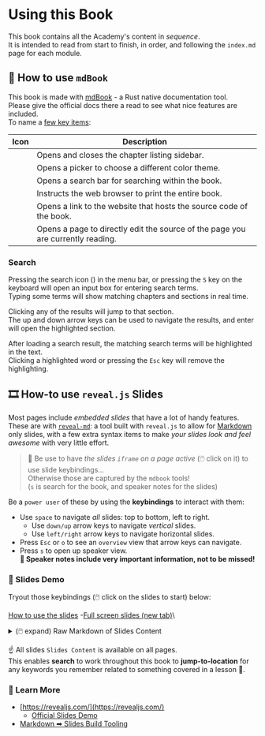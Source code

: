 # Using this Book

This book contains all the Academy's content in _sequence_.\
It is intended to read from start to finish, in order, and following the `index.md` page for each module.

## 📔 How to use `mdBook`

This book is made with [mdBook](https://rust-lang.github.io/mdBook/) - a Rust native documentation tool.\
Please give the official docs there a read to see what nice features are included.\
To name a [few key items](https://rust-lang.github.io/mdBook/guide/reading.html#top-menu-bar):

| Icon | Description                                                                     |
| ---- | ------------------------------------------------------------------------------- |
|      | Opens and closes the chapter listing sidebar.                                   |
|      | Opens a picker to choose a different color theme.                               |
|      | Opens a search bar for searching within the book.                               |
|      | Instructs the web browser to print the entire book.                             |
|      | Opens a link to the website that hosts the source code of the book.             |
|      | Opens a page to directly edit the source of the page you are currently reading. |

### Search

Pressing the search icon () in the menu bar, or pressing the `S` key on the keyboard will open an input box for entering search terms.\
Typing some terms will show matching chapters and sections in real time.

Clicking any of the results will jump to that section.\
The up and down arrow keys can be used to navigate the results, and enter will open the highlighted section.

After loading a search result, the matching search terms will be highlighted in the text.\
Clicking a highlighted word or pressing the `Esc` key will remove the highlighting.

## 🎞️ How-to use `reveal.js` Slides

Most pages include _embedded slides_ that have a lot of handy features.\
These are with [`reveal-md`](https://github.com/webpro/reveal-md): a tool built with `reveal.js` to allow for [Markdown](https://commonmark.org/help/) only slides, with a few extra syntax items to make _your slides look and feel awesome_ with very little effort.

> 📝 Be use to have _the slides `iframe` on a page active_ (🖱️ click on it) to use slide keybindings...\
> Otherwise those are captured by the `mdbook` tools!\
> (`s` is search for the book, and speaker notes for the slides)

Be a `power user` of these by using the **keybindings** to interact with them:

* Use `space` to navigate _all_ slides: top to bottom, left to right.
  * Use `down/up` arrow keys to navigate _vertical_ slides.
  * Use `left/right` arrow keys to navigate horizontal slides.
* Press `Esc` or `o` to see an `overview` view that arrow keys can navigate.
* Press `s` to open up speaker view.\
  **👀 Speaker notes include very important information, not to be missed!**

### 💫 Slides Demo

Tryout those keybindings (🖱️ click on the slides to start) below:

[How to use the slides](page.md#-how-to-use-revealjs-slides) -[Full screen slides (new tab)](slides.html)\


<details>

<summary>(🖱️ expand) Raw Markdown of Slides Content</summary>

\{{#include slides.md\}}

</details>

☝️ All slides `Slides Content` is available on all pages.\
This enables **search** to work throughout this book to **jump-to-location** for any keywords you remember related to something covered in a lesson 🚀.

### 📖 Learn More

* [https://revealjs.com/](https://revealjs.com/)
  * [Official Slides Demo](https://revealjs.com/demo/)
* [Markdown ➡ Slides Build Tooling](https://github.com/webpro/reveal-md/)
